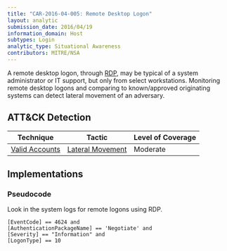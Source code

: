```yaml
---
title: "CAR-2016-04-005: Remote Desktop Logon"
layout: analytic
submission_date: 2016/04/19
information_domain: Host
subtypes: Login
analytic_type: Situational Awareness
contributors: MITRE/NSA
---
```


A remote desktop logon, through [RDP](https://attack.mitre.org/techniques/T1076/), may be typical of a system administrator or IT support, but only from select workstations. Monitoring remote desktop logons and comparing to known/approved originating systems can detect lateral movement of an adversary.

## ATT&CK Detection

|Technique |Tactic |Level of Coverage |
|---|---|---|
|[Valid Accounts](https://attack.mitre.org/techniques/T1078/)|[Lateral Movement](https://attack.mitre.org/tactics/TA0008/)|Moderate|


## Implementations

### Pseudocode

Look in the system logs for remote logons using RDP.

```
[EventCode] == 4624 and
[AuthenticationPackageName] == 'Negotiate' and
[Severity] == "Information" and
[LogonType] == 10
```

